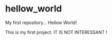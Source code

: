 # hellow_world
My first repository... Hellow World!

This is my first project. IT IS NOT INTERESSANT !
